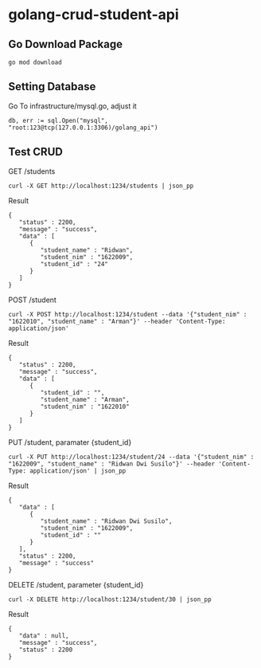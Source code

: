 # golang-crud-student-api
## Go Download Package
```
go mod download
```
## Setting Database
Go To infrastructure/mysql.go, adjust it
```
db, err := sql.Open("mysql", "root:123@tcp(127.0.0.1:3306)/golang_api")
```
## Test CRUD
GET /students
```
curl -X GET http://localhost:1234/students | json_pp 
```
Result
```
{
   "status" : 2200,
   "message" : "success",
   "data" : [
      {
         "student_name" : "Ridwan",
         "student_nim" : "1622009",
         "student_id" : "24"
      }
   ]
}
```
POST /student
```
curl -X POST http://localhost:1234/student --data '{"student_nim" : "1622010", "student_name" : "Arman"}' --header 'Content-Type: application/json'
```
Result
```
{
   "status" : 2200,
   "message" : "success",
   "data" : [
      {
         "student_id" : "",
         "student_name" : "Arman",
         "student_nim" : "1622010"
      }
   ]
}
```
PUT /student, paramater {student_id}
```
curl -X PUT http://localhost:1234/student/24 --data '{"student_nim" : "1622009", "student_name" : "Ridwan Dwi Susilo"}' --header 'Content-Type: application/json' | json_pp
```
Result
```
{
   "data" : [
      {
         "student_name" : "Ridwan Dwi Susilo",
         "student_nim" : "1622009",
         "student_id" : ""
      }
   ],
   "status" : 2200,
   "message" : "success"
}

```
DELETE /student, parameter {student_id}
```
curl -X DELETE http://localhost:1234/student/30 | json_pp 
```
Result
```
{
   "data" : null,
   "message" : "success",
   "status" : 2200
}
```